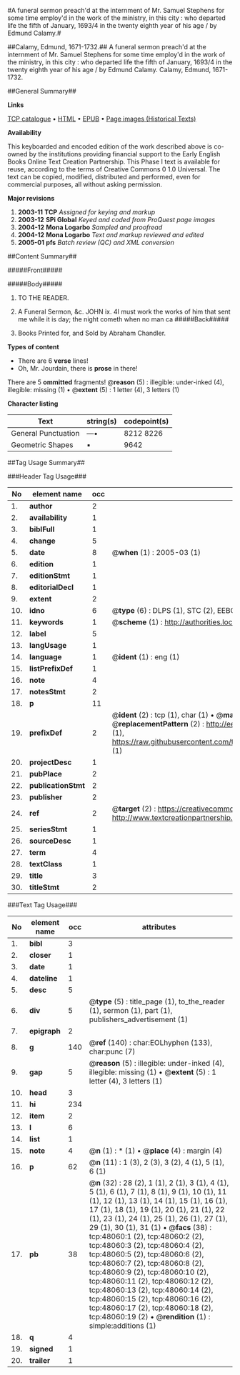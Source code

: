 #A funeral sermon preach'd at the internment of Mr. Samuel Stephens for some time employ'd in the work of the ministry, in this city : who departed life the fifth of January, 1693/4 in the twenty eighth year of his age / by Edmund Calamy.#

##Calamy, Edmund, 1671-1732.##
A funeral sermon preach'd at the internment of Mr. Samuel Stephens for some time employ'd in the work of the ministry, in this city : who departed life the fifth of January, 1693/4 in the twenty eighth year of his age / by Edmund Calamy.
Calamy, Edmund, 1671-1732.

##General Summary##

**Links**

[TCP catalogue](http://www.ota.ox.ac.uk/tcp/)  • 
[HTML](http://tei.it.ox.ac.uk/tcp/Texts-HTML/free/A32/A32083.html)  • 
[EPUB](http://tei.it.ox.ac.uk/tcp/Texts-EPUB/free/A32/A32083.epub) • 
[Page images (Historical Texts)](https://data.historicaltexts.jisc.ac.uk/view?pubId=eebo-11672975e&pageId=eebo-11672975e-48060-1)

**Availability**

This keyboarded and encoded edition of the
	       work described above is co-owned by the institutions
	       providing financial support to the Early English Books
	       Online Text Creation Partnership. This Phase I text is
	       available for reuse, according to the terms of Creative
	       Commons 0 1.0 Universal. The text can be copied,
	       modified, distributed and performed, even for
	       commercial purposes, all without asking permission.

**Major revisions**

1. __2003-11__ __TCP__ *Assigned for keying and markup*
1. __2003-12__ __SPi Global__ *Keyed and coded from ProQuest page images*
1. __2004-12__ __Mona Logarbo__ *Sampled and proofread*
1. __2004-12__ __Mona Logarbo__ *Text and markup reviewed and edited*
1. __2005-01__ __pfs__ *Batch review (QC) and XML conversion*

##Content Summary##

#####Front#####

#####Body#####

1. TO THE READER.

1. A Funeral Sermon, &c.
JOHN ix. 4I must work the works of him that sent me while it is day; the night cometh when no man ca
#####Back#####

1. Books Printed for, and Sold by Abraham Chandler.

**Types of content**

  * There are 6 **verse** lines!
  * Oh, Mr. Jourdain, there is **prose** in there!

There are 5 **ommitted** fragments! 
 @__reason__ (5) : illegible: under-inked (4), illegible: missing (1)  •  @__extent__ (5) : 1 letter (4), 3 letters (1)

**Character listing**


|Text|string(s)|codepoint(s)|
|---|---|---|
|General Punctuation|—•|8212 8226|
|Geometric Shapes|▪|9642|

##Tag Usage Summary##

###Header Tag Usage###

|No|element name|occ|attributes|
|---|---|---|---|
|1.|__author__|2||
|2.|__availability__|1||
|3.|__biblFull__|1||
|4.|__change__|5||
|5.|__date__|8| @__when__ (1) : 2005-03 (1)|
|6.|__edition__|1||
|7.|__editionStmt__|1||
|8.|__editorialDecl__|1||
|9.|__extent__|2||
|10.|__idno__|6| @__type__ (6) : DLPS (1), STC (2), EEBO-CITATION (1), OCLC (1), VID (1)|
|11.|__keywords__|1| @__scheme__ (1) : http://authorities.loc.gov/ (1)|
|12.|__label__|5||
|13.|__langUsage__|1||
|14.|__language__|1| @__ident__ (1) : eng (1)|
|15.|__listPrefixDef__|1||
|16.|__note__|4||
|17.|__notesStmt__|2||
|18.|__p__|11||
|19.|__prefixDef__|2| @__ident__ (2) : tcp (1), char (1)  •  @__matchPattern__ (2) : ([0-9\-]+):([0-9IVX]+) (1), (.+) (1)  •  @__replacementPattern__ (2) : http://eebo.chadwyck.com/downloadtiff?vid=$1&page=$2 (1), https://raw.githubusercontent.com/textcreationpartnership/Texts/master/tcpchars.xml#$1 (1)|
|20.|__projectDesc__|1||
|21.|__pubPlace__|2||
|22.|__publicationStmt__|2||
|23.|__publisher__|2||
|24.|__ref__|2| @__target__ (2) : https://creativecommons.org/publicdomain/zero/1.0/ (1), http://www.textcreationpartnership.org/docs/. (1)|
|25.|__seriesStmt__|1||
|26.|__sourceDesc__|1||
|27.|__term__|4||
|28.|__textClass__|1||
|29.|__title__|3||
|30.|__titleStmt__|2||


###Text Tag Usage###

|No|element name|occ|attributes|
|---|---|---|---|
|1.|__bibl__|3||
|2.|__closer__|1||
|3.|__date__|1||
|4.|__dateline__|1||
|5.|__desc__|5||
|6.|__div__|5| @__type__ (5) : title_page (1), to_the_reader (1), sermon (1), part (1), publishers_advertisement (1)|
|7.|__epigraph__|2||
|8.|__g__|140| @__ref__ (140) : char:EOLhyphen (133), char:punc (7)|
|9.|__gap__|5| @__reason__ (5) : illegible: under-inked (4), illegible: missing (1)  •  @__extent__ (5) : 1 letter (4), 3 letters (1)|
|10.|__head__|3||
|11.|__hi__|234||
|12.|__item__|2||
|13.|__l__|6||
|14.|__list__|1||
|15.|__note__|4| @__n__ (1) : * (1)  •  @__place__ (4) : margin (4)|
|16.|__p__|62| @__n__ (11) : 1 (3), 2 (3), 3 (2), 4 (1), 5 (1), 6 (1)|
|17.|__pb__|38| @__n__ (32) : 28 (2), 1 (1), 2 (1), 3 (1), 4 (1), 5 (1), 6 (1), 7 (1), 8 (1), 9 (1), 10 (1), 11 (1), 12 (1), 13 (1), 14 (1), 15 (1), 16 (1), 17 (1), 18 (1), 19 (1), 20 (1), 21 (1), 22 (1), 23 (1), 24 (1), 25 (1), 26 (1), 27 (1), 29 (1), 30 (1), 31 (1)  •  @__facs__ (38) : tcp:48060:1 (2), tcp:48060:2 (2), tcp:48060:3 (2), tcp:48060:4 (2), tcp:48060:5 (2), tcp:48060:6 (2), tcp:48060:7 (2), tcp:48060:8 (2), tcp:48060:9 (2), tcp:48060:10 (2), tcp:48060:11 (2), tcp:48060:12 (2), tcp:48060:13 (2), tcp:48060:14 (2), tcp:48060:15 (2), tcp:48060:16 (2), tcp:48060:17 (2), tcp:48060:18 (2), tcp:48060:19 (2)  •  @__rendition__ (1) : simple:additions (1)|
|18.|__q__|4||
|19.|__signed__|1||
|20.|__trailer__|1||
